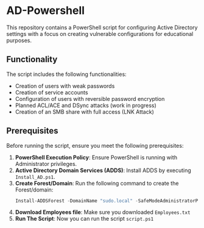 # AD-Powershell

This repository contains a PowerShell script for configuring Active Directory settings with a focus on creating vulnerable configurations for educational purposes.

## Functionality

The script includes the following functionalities:
- Creation of users with weak passwords
- Creation of service accounts
- Configuration of users with reversible password encryption
- Planned ACL/ACE and DSync attacks (work in progress)
- Creation of an SMB share with full access (LNK Attack)

## Prerequisites

Before running the script, ensure you meet the following prerequisites:

1. **PowerShell Execution Policy**: Ensure PowerShell is running with Administrator privileges.
2. **Active Directory Domain Services (ADDS)**: Install ADDS by executing `Install_AD.ps1`.
3. **Create Forest/Domain**: Run the following command to create the Forest/domain:
   ```powershell
   Install-ADDSForest -DomainName "sudo.local" -SafeModeAdministratorPassword (ConvertTo-SecureString "P@$$w0rd" -AsPlainText -Force) -InstallDns -Force
4. **Download Employees file**: Make sure you downloaded `Employees.txt`
4. **Run The Script**: Now you can run the script `script.ps1`


